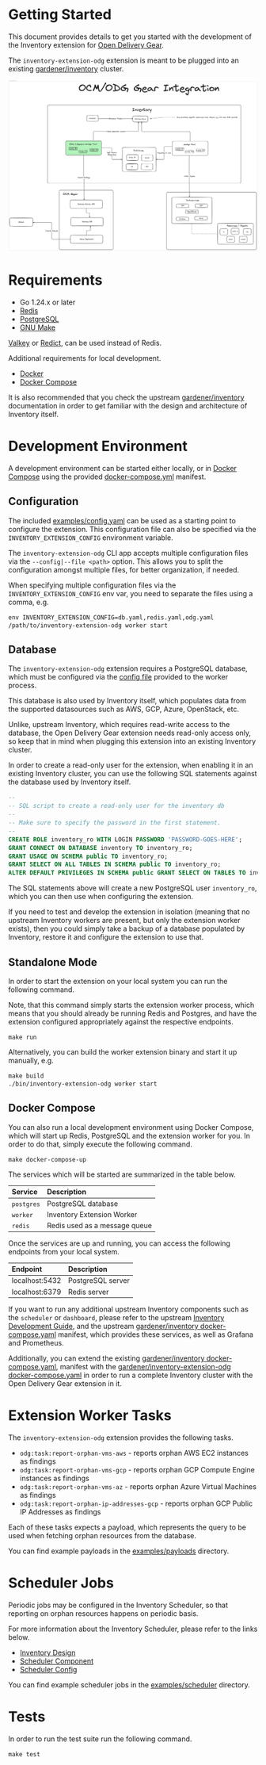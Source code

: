 # Getting Started

This document provides details to get you started with the development of the
Inventory extension for [Open Delivery Gear](https://github.com/open-component-model/ocm-gear).

The `inventory-extension-odg` extension is meant to be plugged into an existing
[gardener/inventory](https://github.com/gardener/inventory) cluster.

![Open Delivery Gear Extension](../images/inventory-extension-odg.png)

# Requirements

- Go 1.24.x or later
- [Redis](https://redis.io/)
- [PostgreSQL](https://www.postgresql.org/)
- [GNU Make](https://www.gnu.org/software/make/)

[Valkey](https://github.com/valkey-io/valkey) or [Redict](https://redict.io),
can be used instead of Redis.

Additional requirements for local development.

- [Docker](https://www.docker.com/)
- [Docker Compose](https://docs.docker.com/compose/)

It is also recommended that you check the upstream
[gardener/inventory](https://github.com/gardener/inventory) documentation in
order to get familiar with the design and architecture of Inventory itself.

# Development Environment

A development environment can be started either locally, or in [Docker
Compose](https://docs.docker.com/compose/) using the provided
[docker-compose.yml](../docker-compose.yaml) manifest.

## Configuration

The included [examples/config.yaml](../examples/config.yaml) can be used as a
starting point to configure the extension. This configuration file can also be
specified via the `INVENTORY_EXTENSION_CONFIG` environment variable.

The `inventory-extension-odg` CLI app accepts multiple configuration files via
the `--config|--file <path>` option. This allows you to split the configuration
amongst multiple files, for better organization, if needed.

When specifying multiple configuration files via the
`INVENTORY_EXTENSION_CONFIG` env var, you need to separate the files using a
comma, e.g.

``` shell
env INVENTORY_EXTENSION_CONFIG=db.yaml,redis.yaml,odg.yaml /path/to/inventory-extension-odg worker start
```

## Database

The `inventory-extension-odg` extension requires a PostgreSQL database, which
must be configured via the [config file](../examples/config.yaml) provided to
the worker process.

This database is also used by Inventory itself, which populates data from the
supported datasources such as AWS, GCP, Azure, OpenStack, etc.

Unlike, upstream Inventory, which requires read-write access to the database,
the Open Delivery Gear extension needs read-only access only, so keep that in
mind when plugging this extension into an existing Inventory cluster.

In order to create a read-only user for the extension, when enabling it in an
existing Inventory cluster, you can use the following SQL statements against the
database used by Inventory itself.

``` sql
--
-- SQL script to create a read-only user for the inventory db
--
-- Make sure to specify the password in the first statement.
--
CREATE ROLE inventory_ro WITH LOGIN PASSWORD 'PASSWORD-GOES-HERE';
GRANT CONNECT ON DATABASE inventory TO inventory_ro;
GRANT USAGE ON SCHEMA public TO inventory_ro;
GRANT SELECT ON ALL TABLES IN SCHEMA public TO inventory_ro;
ALTER DEFAULT PRIVILEGES IN SCHEMA public GRANT SELECT ON TABLES TO inventory_ro;
```

The SQL statements above will create a new PostgreSQL user `inventory_ro`, which
you can then use when configuring the extension.

If you need to test and develop the extension in isolation (meaning that no
upstream Inventory workers are present, but only the extension worker exists),
then you could simply take a backup of a database populated by Inventory,
restore it and configure the extension to use that.

## Standalone Mode

In order to start the extension on your local system you can run the following
command.

Note, that this command simply starts the extension worker process, which means
that you should already be running Redis and Postgres, and have the extension
configured appropriately against the respective endpoints.

``` shell
make run
```

Alternatively, you can build the worker extension binary and start it up
manually, e.g.

``` shell
make build
./bin/inventory-extension-odg worker start
```

## Docker Compose

You can also run a local development environment using Docker Compose, which
will start up Redis, PostgreSQL and the extension worker for you. In order to do
that, simply execute the following command.

``` shell
make docker-compose-up
```

The services which will be started are summarized in the table below.

| Service    | Description                   |
|:-----------|:------------------------------|
| `postgres` | PostgreSQL database           |
| `worker`   | Inventory Extension Worker    |
| `redis`    | Redis used as a message queue |

Once the services are up and running, you can access the following endpoints
from your local system.

| Endpoint                      | Description                 |
|:------------------------------|:----------------------------|
| localhost:5432                | PostgreSQL server           |
| localhost:6379                | Redis server                |

If you want to run any additional upstream Inventory components such as the
`scheduler` or `dashboard`, please refer to the upstream
[Inventory Development Guide](https://github.com/gardener/inventory/blob/main/docs/development.md#docker-compose),
and the upstream [gardener/inventory docker-compose.yaml](https://github.com/gardener/inventory/blob/main/docker-compose.yaml)
manifest, which provides these services, as well as Grafana and Prometheus.

Additionally, you can extend the existing
[gardener/inventory docker-compose.yaml](https://github.com/gardener/inventory/blob/main/docker-compose.yaml),
manifest with the [gardener/inventory-extension-odg docker-compose.yaml](../docker-compose.yaml)
in order to run a complete Inventory cluster with the Open Delivery Gear extension in it.

# Extension Worker Tasks

The `inventory-extension-odg` extension provides the following tasks.

- `odg:task:report-orphan-vms-aws` - reports orphan AWS EC2 instances as findings
- `odg:task:report-orphan-vms-gcp` - reports orphan GCP Compute Engine instances as findings
- `odg:task:report-orphan-vms-az` - reports orphan Azure Virtual Machines as findings
- `odg:task:report-orphan-ip-addresses-gcp` - reports orphan GCP Public IP Addresses as findings

Each of these tasks expects a payload, which represents the query to be used
when fetching orphan resources from the database.

You can find example payloads in the [examples/payloads](../examples/payloads)
directory.

# Scheduler Jobs

Periodic jobs may be configured in the Inventory Scheduler, so that reporting on
orphan resources happens on periodic basis.

For more information about the Inventory Scheduler, please refer to the links
below.

- [Inventory Design](https://github.com/gardener/inventory/blob/main/docs/design.md)
- [Scheduler Component](https://github.com/gardener/inventory/blob/main/docs/development.md#scheduler)
- [Scheduler Config](https://github.com/gardener/inventory/blob/5ca666c0cfbbe5c0cec650f00d31811e772816fc/examples/config.yaml#L333)

You can find example scheduler jobs in the
[examples/scheduler](../examples/scheduler) directory.

# Tests

In order to run the test suite run the following command.

``` shell
make test
```
